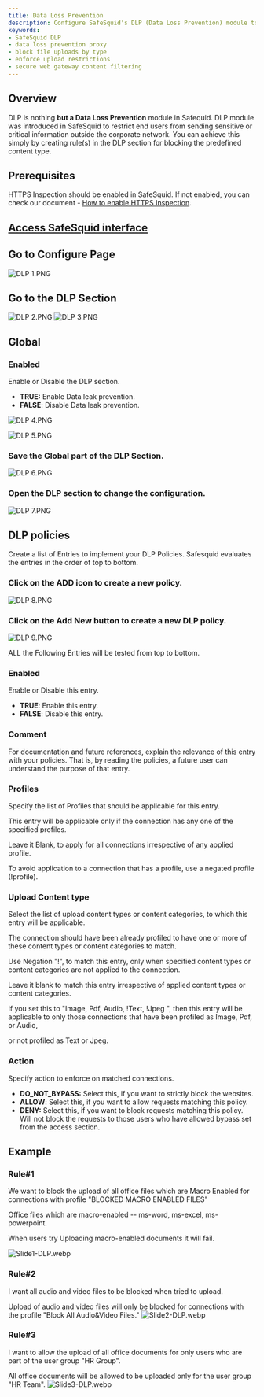```yaml
---
title: Data Loss Prevention  
description: Configure SafeSquid's DLP (Data Loss Prevention) module to block the upload of sensitive or unauthorized content such as macro-enabled files, audio, video, and confidential documents. Enforce content-aware policies based on user groups and file types.  
keywords:  
- SafeSquid DLP  
- data loss prevention proxy  
- block file uploads by type  
- enforce upload restrictions  
- secure web gateway content filtering  
---
```


## Overview
DLP is nothing **but a Data Loss Prevention** module in Safequid. DLP module was introduced in SafeSquid to restrict end users from sending sensitive or critical information outside the corporate network. You can achieve this simply by creating rule(s) in the DLP section for blocking the predefined content type.

## Prerequisites
HTTPS Inspection should be enabled in SafeSquid. If not enabled, you can check our document - [How to enable HTTPS Inspection](/docs/07-SSL%20Inspection/Setup%20SSL%20Inspection.md).

## [Access SafeSquid interface](/docs/08-SafeSquid%20Interface/Accessing%20the%20SafeSquid%20Interface.md)
## Go to Configure Page 
![DLP 1.PNG](/img/Configure/Real_Time_Content_Activity/DLP/image1.webp)

## Go to the DLP Section
![DLP 2.PNG](/img/Configure/Real_Time_Content_Activity/DLP/image2.webp)
![DLP 3.PNG](/img/Configure/Real_Time_Content_Activity/DLP/image3.webp)

## Global
### Enabled
Enable or Disable the DLP section.
-   **TRUE:** Enable Data leak prevention.
-   **FALSE**: Disable Data leak prevention.

![DLP 4.PNG](/img/Configure/Real_Time_Content_Activity/DLP/image4.webp)

![DLP 5.PNG](/img/Configure/Real_Time_Content_Activity/DLP/image5.webp)

### Save the Global part of the DLP Section.
![DLP 6.PNG](/img/Configure/Real_Time_Content_Activity/DLP/image6.webp)

### Open the DLP section to change the configuration.
![DLP 7.PNG](/img/Configure/Real_Time_Content_Activity/DLP/image7.webp)

## DLP policies
Create a list of Entries to implement your DLP Policies. Safesquid evaluates the entries in the order of top to bottom.

### Click on the ADD icon to create a new policy.
![DLP 8.PNG](/img/Configure/Real_Time_Content_Activity/DLP/image8.webp)

### Click on the Add New button to create a new DLP policy.
![DLP 9.PNG](/img/Configure/Real_Time_Content_Activity/DLP/image9.webp)

ALL the Following Entries will be tested from top to bottom.

### Enabled
Enable or Disable this entry.
-   **TRUE**: Enable this entry.
-   **FALSE**: Disable this entry.

### Comment
For documentation and future references, explain the relevance of this entry with your policies. That is, by reading the policies, a future user can understand the purpose of that entry.

### Profiles
Specify the list of Profiles that should be applicable for this entry.

This entry will be applicable only if the connection has any one of the specified profiles.

Leave it Blank, to apply for all connections irrespective of any applied profile.

To avoid application to a connection that has a profile, use a negated profile (!profile).

### Upload Content type
Select the list of upload content types or content categories, to which this entry will be applicable.

The connection should have been already profiled to have one or more of these content types or content categories to match.

Use Negation "!", to match this entry, only when specified content types or content categories are not applied to the connection.

Leave it blank to match this entry irrespective of applied content types or content categories.

If you set this to "Image, Pdf, Audio, !Text, !Jpeg ", then this entry will be applicable to only those connections that have been profiled as Image, Pdf, or Audio,

or not profiled as Text or Jpeg.

### Action
Specify action to enforce on matched connections.
-   **DO_NOT_BYPASS:** Select this, if you want to strictly block the websites.
-   **ALLOW**: Select this, if you want to allow requests matching this policy.
-   **DENY:** Select this, if you want to block requests matching this policy. Will not block the requests to those users who have allowed bypass set from the access section.

## Example
### Rule#1
We want to block the upload of all office files which are Macro Enabled for connections with profile "BLOCKED MACRO ENABLED FILES"

Office files which are macro-enabled -- ms-word, ms-excel, ms-powerpoint.

When users try Uploading macro-enabled documents it will fail.

![Slide1-DLP.webp](/img/Configure/Real_Time_Content_Activity/DLP/image10.webp)

### Rule#2
I want all audio and video files to be blocked when tried to upload.

Upload of audio and video files will only be blocked for connections with the profile "Block All Audio&Video Files."
![Slide2-DLP.webp](/img/Configure/Real_Time_Content_Activity/DLP/image11.webp)

### Rule#3
I want to allow the upload of all office documents for only users who are part of the user group "HR Group".

All office documents will be allowed to be uploaded only for the user group "HR Team".
![Slide3-DLP.webp](/img/Configure/Real_Time_Content_Activity/DLP/image12.webp)
